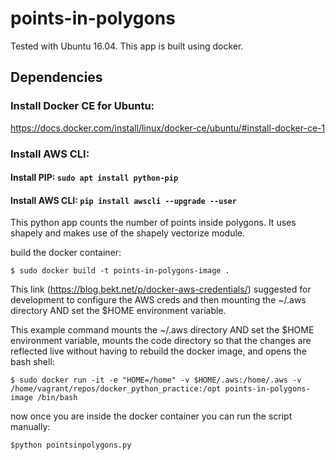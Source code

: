 # points-in-polygons

Tested with Ubuntu 16.04. This app is built using docker.

## Dependencies

### Install Docker CE for Ubuntu:
https://docs.docker.com/install/linux/docker-ce/ubuntu/#install-docker-ce-1

### Install AWS CLI:
#### Install PIP: ```sudo apt install python-pip```
#### Install AWS CLI: ```pip install awscli --upgrade --user```

This python app counts the number of points inside polygons. It uses shapely and makes use of the shapely vectorize module. 

build the docker container:
```
$ sudo docker build -t points-in-polygons-image .
```

This link (https://blog.bekt.net/p/docker-aws-credentials/) suggested for development to configure the AWS creds and then mounting the ~/.aws directory AND set the $HOME environment variable. 

This example command mounts the ~/.aws directory AND set the $HOME environment variable, mounts the code directory so that the changes are reflected live without having to rebuild the docker image, and opens the bash shell:

```
$ sudo docker run -it -e "HOME=/home" -v $HOME/.aws:/home/.aws -v /home/vagrant/repos/docker_python_practice:/opt points-in-polygons-image /bin/bash
```

now once you are inside the docker container you can run the script manually:
```
$python pointsinpolygons.py
```
